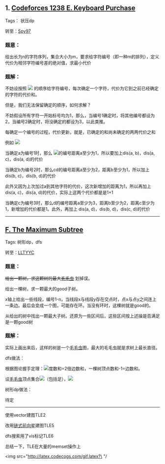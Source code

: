 ## 1. [Codeforces 1238 E. Keyboard Purchase](https://codeforces.com/contest/1238/problem/E)  

Tags： 状压dp  

转至：[Spy97](https://blog.nowcoder.net/n/765f50fffbd048bba68960d38d474b6d)  

### 题意：

给出长为n的字符序列，集合大小为m，要求给字符编号（即一种m的排列），定义代价为相邻字符编号差的绝对值，求最小代价

### 题解：

不妨设按照 <img src="http://latex.codecogs.com/gif.latex?\1 \sim m" /> 的顺序给字符编号，每次确定一个字符，代价为它到之前已经确定的字符的代价和。  

但是，我们无法保留确定的顺序，如何求解？  

不妨假设所有字符一开始标号均为1，那么，当编号1确定时，将其他编号都设为2，当编号2确定时，将没确定的都设为3，以此类推。  

每确定一个编号的过程，代价更新，就是，已确定的和尚未确定的两两代价之和

例如 <img src="http://latex.codecogs.com/gif.latex?\ abcd " />  

当确定a为编号1时，那么 <img src="http://latex.codecogs.com/gif.latex?\ bcd " />的编号距离a至少为1，所以要加上dis(a, b)，dis(a, c)，dis(a, d)的代价  

当确定b为编号2时，那么cd的编号距离a至少为2，距离b至少为1，所以加上dis(b, c)，dis(b, d)的代价  

此外又因为上次加过a到其他字符的代价，这次新增加的距离为1，所以再加上 dis(a, c)，dis(a, d)的代价，实际上这两个代价都是是1+1  

当确定c为编号3时，那么d的编号距离a至少为3，距离b至少为2，距离c至少为1，新增加的代价都是1。此外，再加上 dis(a, d)，dis(b, d)，dis(c, d)的代价  

---

## [F. The Maximum Subtree](https://codeforces.com/contest/1238/problem/F)  

Tags: 树形dp，dfs  

转至：[LLTYYC](https://www.cnblogs.com/LLTYYC/p/11643197.html)  

### 题意：  

~~给出一颗树，求这颗树的最大[毛毛虫](https://www.luogu.org/problem/P3174, "洛谷P3174 [HAOI2009]毛毛虫")~~ 划掉误。  

给出一棵树，求一颗最大的good子树。  

x轴上给出一些线段，编号1-n，当线段x与线段y存在交点时，点x与点y之间连上一条边。最后会变成一个图，可能存在环。当没有环时，这棵树就是good的。  

从给出的树中找出一颗最大子树。还原为一些区间后，这些区间按上述操是否满足是一颗good树  

### 题解：  

实际上画出来后，这样的树是一个[毛毛虫](https://www.luogu.org/problem/P3174, "洛谷P3174 [HAOI2009]毛毛虫")图，最大的毛毛虫就是求树上最长直径。  

dfs做法：  

根据图论握手定理：<img src="http://latex.codecogs.com/gif.latex?\  {\Sigma}_{i}^{n}d_{(v_i)} = 2m"/>度数和=2倍边数和，一棵树顶点数和-1=边数和。

设[毛毛虫](https://www.luogu.org/problem/P3174, "洛谷P3174 [HAOI2009]毛毛虫")顶点集合<img src="http://latex.codecogs.com/gif.latex?\  V"/>（包括足），<img src="http://latex.codecogs.com/gif.latex?\  2(|V| - 1) = {\Sigma}_{u \in V} d_{u} => |V| = {\Sigma}_{u \in V} (d_{u} - 1) + 2"/>  

树形dp做法：

待定

---

使用vector建图TLE2  

改用[链式前向星](https://malash.me/200910/linked-forward-star/)建图TLE5

dfs搜索用了vis标记TLE6

总结一下，TLE在大量的memset操作上



<img src="http://latex.codecogs.com/gif.latex?\  "/